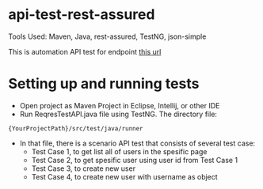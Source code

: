 # api-test-rest-assured

Tools Used: Maven, Java, rest-assured, TestNG, json-simple

This is automation API test for endpoint [this url](https://reqres.in/)

# Setting up and running tests

* Open project as Maven Project in Eclipse, Intellij, or other IDE
* Run ReqresTestAPI.java file using TestNG. The directory file:
```
{YourProjectPath}/src/test/java/runner
```
* In that file, there is a scenario API test that consists of several test case:
	* Test Case 1, to get list all of users in the spesific page
	* Test Case 2, to get spesific user using user id from Test Case 1
	* Test Case 3, to create new user
    * Test Case 4, to create new user with username as object